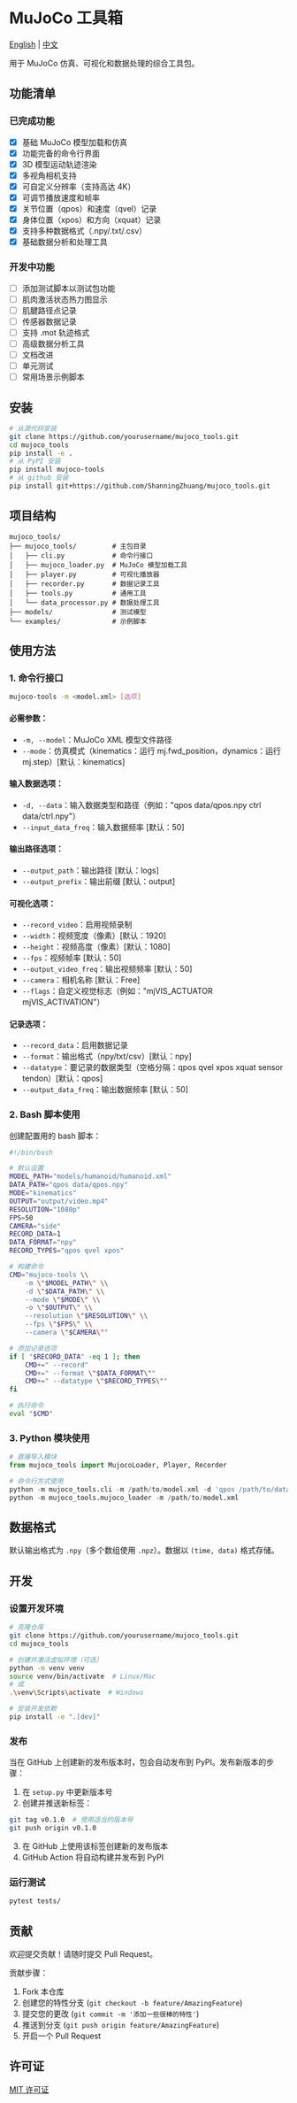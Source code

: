 # MuJoCo 工具箱

[English](README.md) | [中文](README_CN.md)

用于 MuJoCo 仿真、可视化和数据处理的综合工具包。

## 功能清单

### 已完成功能
- [x] 基础 MuJoCo 模型加载和仿真
- [x] 功能完备的命令行界面
- [x] 3D 模型运动轨迹渲染
- [x] 多视角相机支持
- [x] 可自定义分辨率（支持高达 4K）
- [x] 可调节播放速度和帧率
- [x] 关节位置（qpos）和速度（qvel）记录
- [x] 身体位置（xpos）和方向（xquat）记录
- [x] 支持多种数据格式（.npy/.txt/.csv）
- [x] 基础数据分析和处理工具

### 开发中功能
- [ ] 添加测试脚本以测试包功能
- [ ] 肌肉激活状态热力图显示
- [ ] 肌腱路径点记录
- [ ] 传感器数据记录
- [ ] 支持 .mot 轨迹格式
- [ ] 高级数据分析工具
- [ ] 文档改进
- [ ] 单元测试
- [ ] 常用场景示例脚本

## 安装

```bash
# 从源代码安装
git clone https://github.com/yourusername/mujoco_tools.git
cd mujoco_tools
pip install -e .
# 从 PyPI 安装
pip install mujoco-tools
# 从 github 安装
pip install git+https://github.com/ShanningZhuang/mujoco_tools.git
```

## 项目结构

```
mujoco_tools/
├── mujoco_tools/         # 主包目录
│   ├── cli.py            # 命令行接口
│   ├── mujoco_loader.py  # MuJoCo 模型加载工具
│   ├── player.py         # 可视化播放器
│   ├── recorder.py       # 数据记录工具
│   ├── tools.py          # 通用工具
│   └── data_processor.py # 数据处理工具
├── models/               # 测试模型
└── examples/             # 示例脚本
```

## 使用方法

### 1. 命令行接口

```bash
mujoco-tools -m <model.xml> [选项]
```

#### 必需参数：
- `-m, --model`：MuJoCo XML 模型文件路径
- `--mode`：仿真模式（kinematics：运行 mj.fwd_position，dynamics：运行 mj.step）[默认：kinematics]

#### 输入数据选项：
- `-d, --data`：输入数据类型和路径（例如："qpos data/qpos.npy ctrl data/ctrl.npy"）
- `--input_data_freq`：输入数据频率 [默认：50]

#### 输出路径选项：
- `--output_path`：输出路径 [默认：logs]
- `--output_prefix`：输出前缀 [默认：output]

#### 可视化选项：
- `--record_video`：启用视频录制
- `--width`：视频宽度（像素）[默认：1920]
- `--height`：视频高度（像素）[默认：1080]
- `--fps`：视频帧率 [默认：50]
- `--output_video_freq`：输出视频频率 [默认：50]
- `--camera`：相机名称 [默认：Free]
- `--flags`：自定义视觉标志（例如："mjVIS_ACTUATOR mjVIS_ACTIVATION"）

#### 记录选项：
- `--record_data`：启用数据记录
- `--format`：输出格式（npy/txt/csv）[默认：npy]
- `--datatype`：要记录的数据类型（空格分隔：qpos qvel xpos xquat sensor tendon）[默认：qpos]
- `--output_data_freq`：输出数据频率 [默认：50]

### 2. Bash 脚本使用

创建配置用的 bash 脚本：

```bash
#!/bin/bash

# 默认设置
MODEL_PATH="models/humanoid/humanoid.xml"
DATA_PATH="qpos data/qpos.npy"
MODE="kinematics"
OUTPUT="output/video.mp4"
RESOLUTION="1080p"
FPS=50
CAMERA="side"
RECORD_DATA=1
DATA_FORMAT="npy"
RECORD_TYPES="qpos qvel xpos"

# 构建命令
CMD="mujoco-tools \\
    -m \"$MODEL_PATH\" \\
    -d \"$DATA_PATH\" \\
    --mode \"$MODE\" \\
    -o \"$OUTPUT\" \\
    --resolution \"$RESOLUTION\" \\
    --fps \"$FPS\" \\
    --camera \"$CAMERA\""

# 添加记录选项
if [ "$RECORD_DATA" -eq 1 ]; then
    CMD+=" --record"
    CMD+=" --format \"$DATA_FORMAT\""
    CMD+=" --datatype \"$RECORD_TYPES\""
fi

# 执行命令
eval "$CMD"
```

### 3. Python 模块使用

```python
# 直接导入模块
from mujoco_tools import MujocoLoader, Player, Recorder

# 命令行方式使用
python -m mujoco_tools.cli -m /path/to/model.xml -d 'qpos /path/to/data.npy'
python -m mujoco_tools.mujoco_loader -m /path/to/model.xml
```

## 数据格式

默认输出格式为 `.npy`（多个数组使用 `.npz`）。数据以 `(time, data)` 格式存储。

## 开发

### 设置开发环境
```bash
# 克隆仓库
git clone https://github.com/yourusername/mujoco_tools.git
cd mujoco_tools

# 创建并激活虚拟环境（可选）
python -m venv venv
source venv/bin/activate  # Linux/Mac
# 或
.\venv\Scripts\activate  # Windows

# 安装开发依赖
pip install -e ".[dev]"
```

### 发布
当在 GitHub 上创建新的发布版本时，包会自动发布到 PyPI。发布新版本的步骤：

1. 在 `setup.py` 中更新版本号
2. 创建并推送新标签：
```bash
git tag v0.1.0  # 使用适当的版本号
git push origin v0.1.0
```
3. 在 GitHub 上使用该标签创建新的发布版本
4. GitHub Action 将自动构建并发布到 PyPI

### 运行测试
```bash
pytest tests/
```

## 贡献

欢迎提交贡献！请随时提交 Pull Request。

贡献步骤：
1. Fork 本仓库
2. 创建您的特性分支 (`git checkout -b feature/AmazingFeature`)
3. 提交您的更改 (`git commit -m '添加一些很棒的特性'`)
4. 推送到分支 (`git push origin feature/AmazingFeature`)
5. 开启一个 Pull Request

## 许可证

[MIT 许可证](LICENSE) 